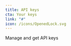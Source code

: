```yaml
---
title: API keys
cta: Your keys
link: "#"
icon: /icons/OpenedLock.svg
---
```

Manage and get API keys
